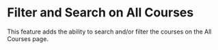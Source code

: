 # Filter and Search on All Courses

This feature adds the ability to search and/or filter the courses on the All Courses page.